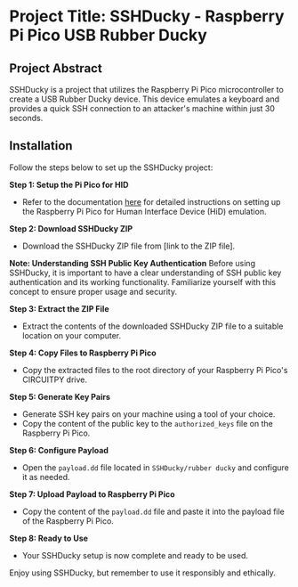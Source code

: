 # Project Title: SSHDucky - Raspberry Pi Pico USB Rubber Ducky

## Project Abstract
SSHDucky is a project that utilizes the Raspberry Pi Pico microcontroller to create a USB Rubber Ducky device. This device emulates a keyboard and provides a quick SSH connection to an attacker's machine within just 30 seconds.

## Installation

Follow the steps below to set up the SSHDucky project:

**Step 1: Setup the Pi Pico for HID**
- Refer to the documentation [here](https://github.com/dbisu/pico-ducky) for detailed instructions on setting up the Raspberry Pi Pico for Human Interface Device (HiD) emulation.

**Step 2: Download SSHDucky ZIP**
- Download the SSHDucky ZIP file from [link to the ZIP file].

**Note: Understanding SSH Public Key Authentication**
Before using SSHDucky, it is important to have a clear understanding of SSH public key authentication and its working functionality. Familiarize yourself with this concept to ensure proper usage and security.

**Step 3: Extract the ZIP File**
- Extract the contents of the downloaded SSHDucky ZIP file to a suitable location on your computer.

**Step 4: Copy Files to Raspberry Pi Pico**
- Copy the extracted files to the root directory of your Raspberry Pi Pico's CIRCUITPY drive.

**Step 5: Generate Key Pairs**
- Generate SSH key pairs on your machine using a tool of your choice.
- Copy the content of the public key to the `authorized_keys` file on the Raspberry Pi Pico.

**Step 6: Configure Payload**
- Open the `payload.dd` file located in `SSHDucky/rubber ducky` and configure it as needed.

**Step 7: Upload Payload to Raspberry Pi Pico**
- Copy the content of the `payload.dd` file and paste it into the payload file of the Raspberry Pi Pico.

**Step 8: Ready to Use**
- Your SSHDucky setup is now complete and ready to be used.

Enjoy using SSHDucky, but remember to use it responsibly and ethically.
